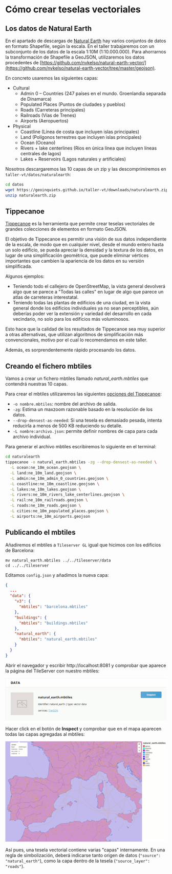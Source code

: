 # Cómo crear teselas vectoriales

## Los datos de Natural Earth

En el apartado de descargas de [Natural Earth](http://www.naturalearthdata.com/) hay varios conjuntos de datos
en formato Shapefile, según la escala. En el taller trabajaremos con un subconjunto de los datos de la escala 1:10M
(1:10.000.000). Para ahorrarnos la transformación de Shapefile a GeoJSON, utilizaremos los datos procedentes de
[https://github.com/nvkelso/natural-earth-vector/](https://github.com/nvkelso/natural-earth-vector/tree/master/geojson).

En concreto usaremos las siguientes capas:

* Cultural
    * Admin 0 – Countries (247 países en el mundo. Groenlandia separada de Dinamarca)
    * Populated Places (Puntos de ciudades y pueblos)
    * Roads (Carreteras principales)
    * Railroads (Vías de Trenes)
    * Airports (Aeropuertos)
* Physical
    * Coastline (Línea de costa que incluyen islas principales)
    * Land (Polígonos terrestres que incluyen islas principales)
    * Ocean (Oceano)
    * Rivers + lake centerlines (Rios en única línea que incluyen líneas centrales de lagos)
    * Lakes + Reservoirs (Lagos naturales y artificiales)

Nosotros descargaremos las 10 capas de un zip y las descomprimiremos en `taller-vt/datos/naturalearth`:

```bash
cd datos
wget https://geoinquiets.github.io/taller-vt/downloads/naturalearth.zip
unzip naturalearth.zip 
```

## Tippecanoe

[Tippecanoe](https://github.com/mapbox/tippecanoe) es la herramienta que permite crear teselas vectoriales de
grandes colecciones de elementos en formato GeoJSON.

El objetivo de Tippecanoe es permitir una visión de sus datos independiente de la escala, de modo que en cualquier
nivel, desde el mundo entero hasta un solo edificio, se pueda apreciar la densidad y la textura de los datos, en
lugar de una simplificación geométrica, que puede eliminar vértices importantes que cambien la apariencia de los datos
en su versión simplificada.

Algunos ejemplos:

* Teniendo todo el callejero de OpenStreetMap, la vista general devolverá algo que se parece a
"Todas las calles" en lugar de algo que parece un atlas de carreteras interestatal.
* Teniendo todas las plantas de edificios de una ciudad, en la vista general donde los edificios individuales ya no
sean perceptibles, aún deberías poder ver la extensión y variedad del desarrollo en cada vecindario,
no solo para los edificios más voluminosos.

Esto hace que la calidad de los resultados de Tippecanoe sea muy superior a otras alternativas, que utilizan algoritmos
de simplificación más convencionales, motivo por el cual lo recomendamos en este taller.

Además, es sorprendentemente rápido procesando los datos.


## Creando el fichero mbtiles

Vamos a crear un fichero mbtiles llamado *natural_earth.mbtiles* que contendrá nuestras 10 capas. 

Para crear el mbtiles utilizaremos las siguientes [opciones del Tippecanoe](https://github.com/mapbox/tippecanoe#options):

* `-o nombre.mbtiles`: nombre del archivo de salida.
* `-zg`: Estima un maxzoom razonable basado en la resolución de los datos.
* `--drop-densest-as-needed`: Si una tesela es demasiado pesada, intenta reducirla a menos de 500 KB reduciendo su detalle.
* `-L nombre:archivo.json`: permite definir nombres de capa para cada archivo individual.

Para generar el archivo mbtiles escribiremos lo siguiente en el terminal:

```bash
cd naturalearth
tippecanoe -o natural_earth.mbtiles -zg --drop-densest-as-needed \
  -L ocean:ne_10m_ocean.geojson \
  -L land:ne_10m_land.geojson \
  -L admin:ne_10m_admin_0_countries.geojson \
  -L coastline:ne_10m_coastline.geojson \
  -L lakes:ne_10m_lakes.geojson \
  -L rivers:ne_10m_rivers_lake_centerlines.geojson \
  -L rail:ne_10m_railroads.geojson \
  -L roads:ne_10m_roads.geojson \
  -L cities:ne_10m_populated_places.geojson \
  -L airports:ne_10m_airports.geojson
```

## Publicando el mbtiles

Añadiremos el mbtiles a `Tileserver GL` igual que hicimos con los edificios de Barcelona:

```
mv natural_earth.mbtiles ../../tileserver/data
cd ../../tileserver
``` 

Editamos `config.json` y añadimos la nueva capa:

```json hl_lines="28 29 30"
{
  ...
  "data": {
    "v3": {
      "mbtiles": "barcelona.mbtiles"
    },
    "buildings": {
      "mbtiles": "buildings.mbtiles"
    },
    "natural_earth": {
      "mbtiles": "natural_earth.mbtiles"
    }
  }
}
```

Abrir el navegador y escribir http://localhost:8081 y comprobar que aparece la página del TileServer con nuestro mbtiles:

![TileServer GL Light](img/mbtiles_tippecanoe.png)

Hacer click en el botón de **Inspect** y comprobar que en el mapa aparecen todas las capas agregadas al mbtiles:

![Mbtiles Natural Earth](img/natural_earth_mbtiles.png)

Así pues, una tesela vectorial contiene varias "capas" internamente. En una regla de simbolización, deberá indicarse
tanto origen de datos (`"source": "natural_earth"`), como la capa dentro de la tesela (`"source_layer": "roads"`).
